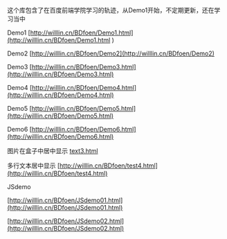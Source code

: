 这个库包含了在百度前端学院学习的轨迹，从Demo1开始，不定期更新，还在学习当中

Demo1
[http://willlin.cn/BDfoen/Demo1.html](http://willlin.cn/BDfoen/Demo1.html )

Demo2
[http://willlin.cn/BDfoen/Demo2](http://willlin.cn/BDfoen/Demo2)

Demo3
[http://willlin.cn/BDfoen/Demo3.html](http://willlin.cn/BDfoen/Demo3.html)

Demo4
[http://willlin.cn/BDfoen/Demo4.html](http://willlin.cn/BDfoen/Demo4.html)

Demo5
[http://willlin.cn/BDfoen/Demo5.html](http://willlin.cn/BDfoen/Demo5.html)

Demo6
[http://willlin.cn/BDfoen/Demo6.html](http://willlin.cn/BDfoen/Demo6.html)

图片在盒子中居中显示
[text3.html](http://willlin.cn/BDfoen/test3.html "图片在盒子里居中显示") 

多行文本居中显示
[http://willlin.cn/BDfoen/test4.html](http://willlin.cn/BDfoen/test4.html)

JSdemo

[http://willlin.cn/BDfoen/JSdemo01.html](http://willlin.cn/BDfoen/JSdemo01.html)

[http://willlin.cn/BDfoen/JSdemo02.html](http://willlin.cn/BDfoen/JSdemo02.html)
